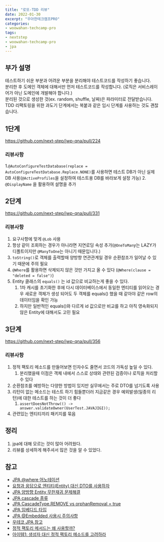 ```yaml
---
title: "로또-TDD 리뷰"
date: 2022-01-30
excerpt: "우아한테크캠프PRO"
categories:
- woowahan-techcamp-pro 
tags:
- nextstep
- woowahan-techcamp-pro
- jpa
---
```

## 부가 설명
테스트하기 쉬운 부분과 어려운 부분을 분리해야 테스트코드를 작성하기 좋습니다.   
분리한 후 도메인 객체에 대해서만 먼저 테스트코드를 작성합니다. (로직은 서비스레이어가 아닌 도메인에 개발해야 합니다.)  
분리된 것으로 생성한 것(ex. random, shuffle, 날짜)은 파라미터로 전달받습니다.   
TDD 리팩토링을 위한 과도기 단계에서는 복붙과 같은 임시 단계를 사용하는 것도 괜찮습니다.
## 1단계
https://github.com/next-step/jwp-qna/pull/224
### 리뷰사항
1.`@AutoConfigureTestDatabase(replace = AutoConfigureTestDatabase.Replace.NONE)`를 사용하면 테스트 DB가 아닌 실제 DB 사용(`@ActiveProfiles`을 설정하여 테스트용 DB를 바라보게 설정 가능)
2. `@DisplayName` 을 활용하여 설명을 추가
## 2단계
https://github.com/next-step/jwp-qna/pull/331
### 리뷰사항
1. 요구사항에 맞게 `@Lob` 사용
2. 항상 같이 조회하는 경우가 아니라면 지연로딩 속성 추가(`@OneToMan`y는 LAZY가 디폴트이지만 `@ManyToOne`는 아니기 때문입니다.)
3. `toString()`로 객체를 출력할때 양방향 연관관계일 경우 순환참조가 일어날 수 있기 때문에 주의 필요
4. `@Where`를 활용하면 삭제되지 않은 것만 가지고 올 수 있다 (`@Where(clause = "deleted = false")`)
5. Entity 클래스의 `equals()` 는 id 값으로 비교하는게 좋을 수 있다. 
   1. 1차 캐시를 초기화한 후에 다시 데이터베이스에서 동일한 엔티티를 읽어오는 경우 새로운 객체가 생성 되어도 두 객체를 equals() 했을 때 같아야 같은 row의 데이터임을 확인 가능
   2. 하지만 일반적인 equals()와 다르게 id 값으로만 비교를 하고 아직 영속화되지 않은 Entity에 대해서도 고민 필요
## 3단계
https://github.com/next-step/jwp-qna/pull/356
### 리뷰사항
1. 정적 팩토리 메소드를 만들어보면 인자수도 줄면서 코드의 가독성 높일 수 있다.
   1. 분리했을때 이점은 객체 내에서 스스로 상태와 관련된 검증이나 로직을 처리할 수 있다
2. 순환참조를 예방하는 다양한 방법이 있지만 실무에서는 주로 DTO를 넘기도록 사용
3. 리턴이 없는 메소드는 테스트 하기 힘들뿐더러 지금같은 경우 예외발생(일종의 리턴)에 대한 테스트를 하는 것이 더 좋다
   1. `assertDoesNotThrow(() -> answer.validateOwner(UserTest.JAVAJIGI));`
4. 관련있는 엔티티끼리 패키지를 묶음
## 정리
1. jpa에 대해 모르는 것이 많아 어려웠다.
2. 리뷰를 상세하게 해주셔서 많은 것을 알 수 있었다.


## 참고

- [JPA @where 어노테이션](https://cheese10yun.github.io/jpa-where/)
- [요청과 응답으로 엔티티(Entity) 대신 DTO를 사용하자](https://tecoble.techcourse.co.kr/post/2020-08-31-dto-vs-entity/)
- [JPA 양방향 Entity 무한재귀 문제해결](https://thxwelchs.github.io/JPA%20%EC%96%91%EB%B0%A9%ED%96%A5%20Entity%20%EB%AC%B4%ED%95%9C%20%EC%9E%AC%EA%B7%80%20%EB%AC%B8%EC%A0%9C%20%ED%95%B4%EA%B2%B0/)
- [JPA cascade 종류](https://data-make.tistory.com/668)
- [JPA CascadeType.REMOVE vs orphanRemoval = true](https://tecoble.techcourse.co.kr/post/2021-08-15-jpa-cascadetype-remove-vs-orphanremoval-true/)
- [JPA 임베디드 타입](https://velog.io/@conatuseus/JPA-%EC%9E%84%EB%B2%A0%EB%94%94%EB%93%9C-%ED%83%80%EC%9E%85embedded-type-8ak3ygq8wo)
- [JPA @Embedded 사용시 주의사항](https://jojoldu.tistory.com/559)
- [우테코 JPA 참고](https://tecoble.techcourse.co.kr/tags/jpa/)
- [정적 팩토리 메서드는 왜 사용할까?](https://tecoble.techcourse.co.kr/post/2020-05-26-static-factory-method/)
- [아이템1: 생성자 대신 정적 팩토리 메소드를 고려하라](https://devlog-wjdrbs96.tistory.com/256)

